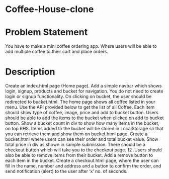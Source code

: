 # Coffee-House-clone
<h1>Problem Statement</h1>
You have to make a mini coffee ordering app. Where users will be able to add multiple coffee to their cart and place orders.

<h1>Description</h1>
Create an index.html page (Home page).
Add a simple navbar which shows login, signup, products and bucket for navigation. You do not need to create login or signup functionality.
On clicking on bucket, the user should be redirected to bucket.html.
The home page shows all coffee listed in your menu.
Use the API provided below to get the list of all Coffee.
Each item should show type of coffee, image, price and add to bucket button.
Users should be able to add the items to the bucket when clicked on add to bucket button.
Show a bucket count in div to show how many items in the bucket, on top RHS.
Items added to the bucket will be stored in LocalStorage so that you can retrieve them and show them on bucket.html page.
Create a bucket.html where users can see their order and total bucket value. Show total price in div as shown in sample submission.
There should be a checkout button which will take you to the checkout page. 12 .Users should also be able to remove items from their bucket. Add a remove button to each item in the bucket.
Create a checkout.html page, where the user can fill in the name, number and address and a button to confirm the order, and send notification (alert) to the user after ‘x’ no. of seconds.
